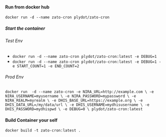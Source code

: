 #### Run from docker hub
`docker run -d --name zato-cron plydot/zato-cron`

##### Start the container
###### Test Env
- `docker run -d --name zato-cron plydot/zato-cron:latest -e DEBUG=1`
- `docker run -d --name zato-cron plydot/zato-cron:latest -e DEBUG=1 -e START_COUNT=1 -e END_COUNT=2`

###### Prod Env
`docker run  -d --name zato-cron -e NIRA_URL=http://example.com \
           -e NIRA_USERNAME=myusername \
           -e NIRA_PASSWORD=mypassword \
           -e NIRA_REALM=myrealm \
           -e DHIS_BASE_URL=https://example.org \
           -e DHIS_DATA_URL=/my/data/url \
           -e DHIS_USERNAME=mydhisusername \
           -e DHIS_PASSWORD=mydhispwd \
           -e DEBUG=0 \
           plydot/zato-cron:latest
`

#### Build Container your self
`docker build -t zato-cron:latest .`

